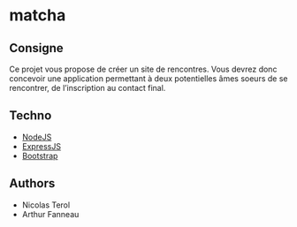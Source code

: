 # matcha

## Consigne
Ce projet vous propose de créer un site de rencontres.
Vous devrez donc concevoir une application permettant à deux
potentielles âmes soeurs de se rencontrer, de l’inscription au
contact final.

## Techno
* [NodeJS](https://nodejs.org/en/docs/)
* [ExpressJS](http://expressjs.com/)
* [Bootstrap](https://getbootstrap.com/docs/4.0/getting-started/introduction/)

## Authors
* Nicolas Terol
* Arthur Fanneau
